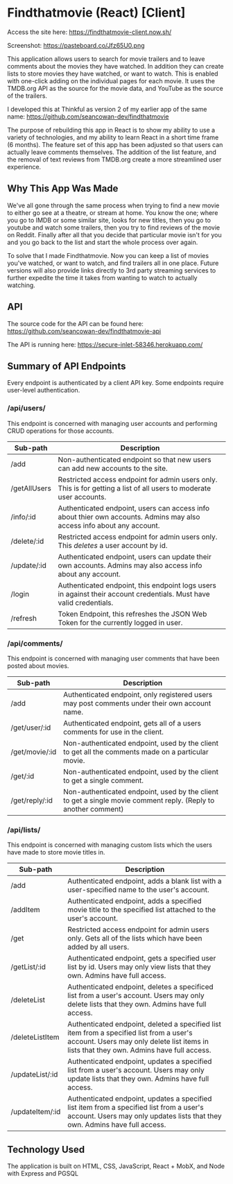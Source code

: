 # Findthatmovie (React) [Client]
Access the site here: https://findthatmovie-client.now.sh/

Screenshot: https://pasteboard.co/Jfz65U0.png

This application allows users to search for movie trailers and to leave comments about the movies they have watched.  In addition they can create lists to store movies they have watched, or want to watch.  This is enabled with one-click adding on the individual pages for each movie.  It uses the TMDB.org API as the source for the movie data, and YouTube as the source of the trailers. 

I developed this at Thinkful as version 2 of my earlier app of the same name: https://github.com/seancowan-dev/findthatmovie

The purpose of rebuilding this app in React is to show my ability to use a variety of technologies, and my ability to learn React in a short time frame (6 months).  The feature set of this app has been adjusted so that users can actually leave comments themselves.  The addition of the list feature, and the removal of text reviews from TMDB.org create a more streamlined user experience.

## Why This App Was Made

We've all gone through the same process when trying to find a new movie to either go see at a theatre, or stream at home.  You know the one; where you go to IMDB or some similar site, looks for new titles, then you go to youtube and watch some trailers, then you try to find reviews of the movie on Reddit.  Finally after all that you decide that particular movie isn't for you and you go back to the list and start the whole process over again.

To solve that I made Findthatmovie.  Now you can keep a list of movies you've watched, or want to watch, and find trailers all in one place.  Future versions will also provide links directly to 3rd party streaming services to further expedite the time it takes from wanting to watch to actually watching.

## API

The source code for the API can be found here: https://github.com/seancowan-dev/findthatmovie-api

The API is running here: https://secure-inlet-58346.herokuapp.com/

## Summary of API Endpoints

Every endpoint is authenticated by a client API key.  Some endpoints require user-level authentication.

### /api/users/ 
This endpoint is concerned with managing user accounts and performing CRUD operations for those accounts.

| Sub-path | Description |
| ----------- | ----------- |
| /add | Non-authenticated endpoint so that new users can add new accounts to the site. |
| /getAllUsers | Restricted access endpoint for admin users only.  This is for getting a list of all users to moderate user accounts. |
| /info/:id | Authenticated endpoint, users can access info about thier own accounts.  Admins may also access info about any account. |
| /delete/:id | Restricted access endpoint for admin users only.  This *deletes* a user account by id. |
| /update/:id | Authenticated endpoint, users can update their own accounts.  Admins may also access info about any account. |
| /login | Authenticated endpoint, this endpoint logs users in against their account credentials.  Must have valid credentials. |
| /refresh | Token Endpoint, this refreshes the JSON Web Token for the currently logged in user. |

### /api/comments/
This endpoint is concerned with managing user comments that have been posted about movies.

| Sub-path | Description |
| ----------- | ----------- |
| /add | Authenticated endpoint, only registered users may post comments under their own account name. |
| /get/user/:id | Authenticated endpoint, gets all of a users comments for use in the client. |
| /get/movie/:id | Non-authenticated endpoint, used by the client to get all the comments made on a particular movie. |
| /get/:id | Non-authenticated endpoint, used by the client to get a single comment. |
| /get/reply/:id | Non-authenticated endpoint, used by the client to get a single movie comment reply. (Reply to another comment) |

### /api/lists/
This endpoint is concerned with managing custom lists which the users have made to store movie titles in.

| Sub-path | Description |
| ----------- | ----------- |
| /add | Authenticated endpoint, adds a blank list with a user-specified name to the user's account. |
| /addItem | Authenticated endpoint, adds a specified movie title to the specified list attached to the user's account. |
| /get | Restricted access endpoint for admin users only. Gets all of the lists which have been added by all users. |
| /getList/:id | Authenticated endpoint, gets a specified user list by id. Users may only view lists that they own.  Admins have full access. |
| /deleteList | Authenticated endpoint, deletes a specificed list from a user's account.  Users may only delete lists that they own.  Admins have full access. |
| /deleteListItem | Authenticated endpoint, deleted a specified list item from a specified list from a user's account.  Users may only delete list items in lists that they own.  Admins have full access. |
| /updateList/:id | Authenticated endpoint, updates a specified list from a user's account.  Users may only update lists that they own.  Admins have full access. |
| /updateItem/:id | Authenticated endpoint, updates a specified list item from a specified list from a user's account.  Users may only updates lists that they own. Admins have full access. |



## Technology Used

The application is built on HTML, CSS, JavaScript, React + MobX, and Node with Express and PGSQL
